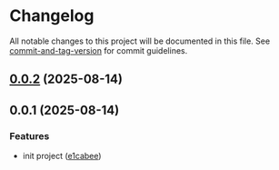 # Changelog

All notable changes to this project will be documented in this file. See [commit-and-tag-version](https://github.com/absolute-version/commit-and-tag-version) for commit guidelines.

## [0.0.2](https://github.com/crimx/coverage-badge-svg/compare/v0.0.1...v0.0.2) (2025-08-14)

## 0.0.1 (2025-08-14)


### Features

* init project ([e1cabee](https://github.com/crimx/coverage-badge-svg/commit/e1cabee2468e5131dad6170f173072b32e19b092))
